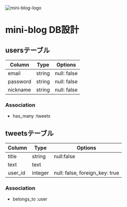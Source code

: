 ![mini-blog-logo](https://user-images.githubusercontent.com/26789049/90973847-ca303700-e560-11ea-851a-d17ca7774705.png)

# mini-blog DB設計
## usersテーブル
|Column|Type|Options|
|------|----|-------|
|email|string|null: false|
|password|string|null: false|
|nickname|string|null: false|
### Association
- has_many :tweets

## tweetsテーブル
|Column|Type|Options|
|------|----|-------|
|title|string|null:false|
|text|text||
|user_id|integer|null: false, foreign_key: true|
### Association
- belongs_to :user